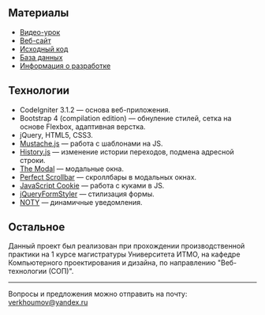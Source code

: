 Материалы
---
* [Видео-урок](https://youtu.be/BAF-5VsHuk0)
* [Веб-сайт](http://site45min.ru/)
* [Исходный код](https://github.com/verkhoumov/project-site45min/tree/master/project/www)
* [База данных](https://github.com/verkhoumov/project-site45min/tree/master/project/db)
* [Информация о разработке](https://verkhoumov.ru/projects/site45min)

Технологии
---
* CodeIgniter 3.1.2 — основа веб-приложения.
* Bootstrap 4 (compilation edition) — обнуление стилей, сетка на основе Flexbox, адаптивная верстка.
* jQuery, HTML5, CSS3.
* [Mustache.js](https://github.com/janl/mustache.js) — работа с шаблонами на JS.
* [History.js](https://github.com/browserstate/history.js) — изменение истории переходов, подмена адресной строки.
* [The Modal](https://github.com/samdark/the-modal) — модальные окна.
* [Perfect Scrollbar](https://github.com/noraesae/perfect-scrollbar) — скроллбары в модальных окнах.
* [JavaScript Cookie](https://github.com/js-cookie/js-cookie) — работа с куками в JS.
* [jQueryFormStyler](https://github.com/Dimox/jQueryFormStyler) — стилизация формы.
* [NOTY](https://github.com/needim/noty) — динамичные уведомления.

Остальное
---
Данный проект был реализован при прохождении производственной практики на 1 курсе магистратуры Университета ИТМО, на кафедре Компьютерного проектирования и дизайна, по направлению "Веб-технологии (СОП)".

---
Вопросы и предложения можно отправить на почту: verkhoumov@yandex.ru
